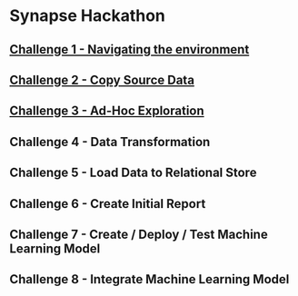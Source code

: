 # Synapse Hackathon

## [Challenge 1 - Navigating the environment](./Challenge-1.md)

## [Challenge 2 - Copy Source Data](./Challenge-2.md)

## [Challenge 3 - Ad-Hoc Exploration](./Challenge-3.md)

## Challenge 4 - Data Transformation

## Challenge 5 - Load Data to Relational Store

## Challenge 6 - Create Initial Report

## Challenge 7 - Create / Deploy / Test Machine Learning Model

## Challenge 8 - Integrate Machine Learning Model
